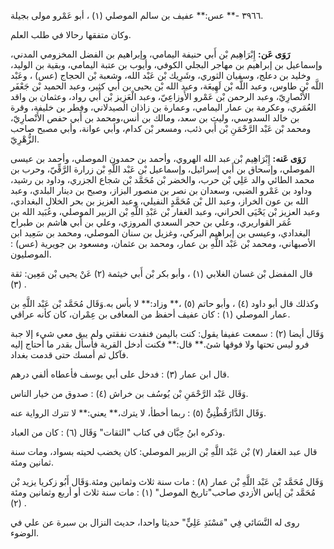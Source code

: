 ٣٩٦٦ -** عس:** عفيف بن سالم الموصلي (١) ، أبو عَمْرو مولى بجيلة.

وكان متفقها رحالا في طلب العلم.

**رَوَى عَن:** إِبْرَاهِيم بْن أَبي حنيفة اليمامي، وإبراهيم بن الفضل المخزومي المدني، وإسماعيل بن إبراهيم بن مهاجر البجلي الكوفي، وأيوب بن عتبة اليمامي، وبقية بن الوليد، وخليد بن دعلج، وسفيان الثوري، وشَرِيك بْن عَبْد الله، وشعبة بْن الحجاج (عس) ، وعَبْد اللَّه بْن طاوس، وعبد اللَّه بْن لَهِيعَة، وعبد الله بْن يحيى بن أَبي كثير، وعبد الحميد بْن جَعْفَر الأَنْصارِيّ، وعبد الرحمن بْن عَمْرو الأَوزاعِيّ، وعبد الْعَزِيز بْن أَبي رواد، وعثمان بن واقد العُمَري، وعكرمة بن عمار اليمامي، وعمارة بن زاذان الصيدلاني، وفطر بن خليفة، وقرة بن خالد السدوسي، وليث بن سعد، ومالك بن أنس،ومحمد بن أَبي حفص الأَنْصارِيّ، ومحمد بْن عَبْد الرَّحْمَنِ بْن أَبي ذئب، ومسعر بْن كدام، وأبي عوانة، وأبي مصبح صاحب الزُّهْرِيّ.

**رَوَى عَنه:** إِبْرَاهِيم بْن عبد الله الهروي، وأحمد بن حمدون الموصلي، وأحمد بن عيسى الموصلي، وإسحاق بن أَبي إسرائيل، وإسماعيل بْن عَبْد اللَّهِ بْن زرارة الرَّقِّيّ، وحرب بن محمد الطائي والد عَلِي بْن حرب، والخضر بْن مُحَمَّد بْن شجاع الجزري، وداود بن رشيد، وداود بن عَمْرو الضبي، وسعدان بن نصر بن منصور البزاز، وصبح بن دينار البلدي، وعبد الله بن عون الخراز، وعبد الل بْن مُحَمَّدٍ النفيلي، وعبد العزيز بن بحر الخلال البغدادي، وعبد العزيز بْن يَحْيَى الحراني، وعبد الغفار بْن عَبْدِ اللَّهِ بْن الزبير الموصلي، وعُبَيد الله بن عُمَر القواريري، وعلي بن حجر السعدي المروزي، وعلي بن أَبي هاشم بن طبراح البغدادي، وعيسى بن إبراهيم البركي، وغزيل بن سنان الموصلي، ومحمد بن سَعِيد ابن الأصبهاني، ومحمد بْن عَبْد اللَّهِ بن عمار، ومحمد بن عثمان، ومسعود بن جويرية (عس) : الموصليون.

قال المفضل بْن غسان الغلابي (١) ، وأبو بكر بْن أَبي خيثمة (٢) عَنْ يحيى بْن مَعِين: ثقة (٣) .

وكذلك قال أبو داود (٤) ، وأبو حاتم (٥) ،** وزاد:** لا بأس به.وَقَال مُحَمَّد بْن عَبْد اللَّهِ بن عمار الموصلي (١) : كان عفيف أحفظ من المعافى بن عِمْران، كان كأنه عراقي.

وَقَال أيضا (٢) : سمعت عفيفا يقول: كنت باليمن فنفدت نفقتي ولم يبق معي شيء إلا جبة فرو ليس تحتها ولا فوقها شئ.** قال:** فكنت أدخل القرية فأسأل بقدر ما أحتاج إليه فآكل ثم أمسك حتى قدمت بغداد.

قال ابن عمار (٣) : فدخل على أبي يوسف فأعطاه ألفي درهم.

وَقَال عَبْد الرَّحْمَنِ بْن يُوسُف بن خراش (٤) : صدوق من خيار الناس.

وَقَال الدَّارَقُطْنِيُّ (٥) : ربما أخطأ، لا يترك،** يعني:** لا تترك الرواية عنه.

وذكره ابنُ حِبَّان في كتاب "الثقات" وَقَال (٦) : كان من العباد.

قال عبد الغفار (٧) بْن عَبْد اللَّهِ بْن الزبير الموصلي: كان يخضب لحيته بسواد، ومات سنة ثمانين ومئة.

وَقَال مُحَمَّد بْن عَبْد اللَّهِ بْن عمار (٨) : مات سنة ثلاث وثمانين ومئة.وَقَال أَبُو زكريا يزيد بْن مُحَمَّد بْن إياس الأزدي صاحب"تاريخ الموصل" (١) : مات سنة ثلاث أو أربع وثمانين ومئة (٢) .

روى له النَّسَائي فِي "مَسْنَدِ عَلِيٍّ" حديثا واحدا، حديث النزال بن سبرة عن علي في الوضوء.
